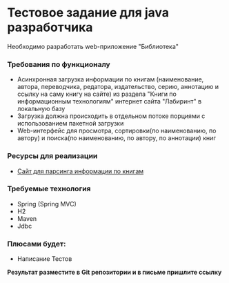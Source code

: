 # Тестовое задание для java разработчика #

Необходимо разработать web-приложение "Библиотека"

### Требования по функционалу  ###

* Асинхронная загрузка информации по книгам (наименование, автора, переводчика, редатора, издательство, серию, аннотацию и ссылку на саму книгу на сайте) из раздела "Книги по информационным технологиям" интернет сайта "Лабиринт" в локальную базу
* Загрузка должна происходить в отдельном потоке порциями с использованием пакетной загрузки
* Web-интерфейс для просмотра, сортировки(по наименованию, по автору) и поиска(по наименованию, по автору, по аннотации) книг

### Ресурсы для реализации ###

* [Сайт для парсинга информации по книгам](https://www.labirint.ru/)

### Требуемые технология ###

* Spring (Spring MVC)
* H2
* Maven
* Jdbc

### Плюсами будет: ###

* Написание Тестов

**Результат разместите в Git репозитории и в письме пришлите ссылку**